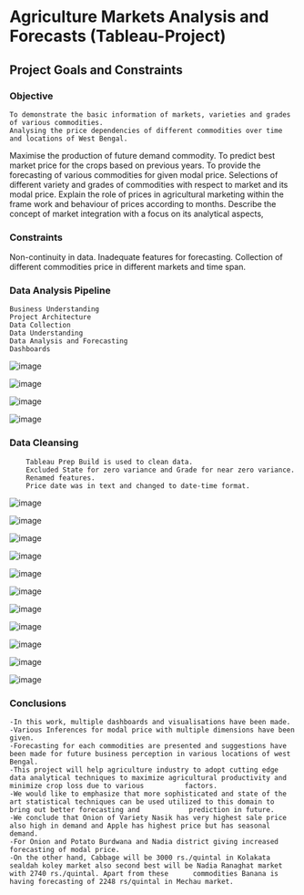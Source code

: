 # Agriculture Markets Analysis and Forecasts (Tableau-Project)

## Project Goals and Constraints

### Objective
    To demonstrate the basic information of markets, varieties and grades of various commodities. 
    Analysing the price dependencies of different commodities over time and locations of West Bengal.
Maximise the production of future demand commodity.
To predict best market price for the crops based on previous years.
To provide the forecasting of various commodities for given modal price. 
Selections of different variety and grades of commodities with respect to market and its modal price. 
Explain the role of prices in agricultural marketing within the frame work and behaviour of prices according to months.
Describe the concept of market integration with a focus on its analytical aspects,

### Constraints
Non-continuity in data. 
Inadequate features for forecasting.
Collection of different commodities price in different markets and time span.

### Data Analysis Pipeline
    Business Understanding
    Project Architecture
    Data Collection
    Data Understanding
    Data Analysis and Forecasting
    Dashboards 

![image](https://user-images.githubusercontent.com/88075268/148681791-a1e03a64-c184-4e42-af53-ebab1cf9cdc4.png)

![image](https://user-images.githubusercontent.com/88075268/148681884-aa8773f4-2527-43fa-b53b-e7395e6de251.png)

![image](https://user-images.githubusercontent.com/88075268/148681800-d6a5728b-d6b1-499b-b413-dbe166faeb7e.png)

![image](https://user-images.githubusercontent.com/88075268/148681835-75898a8e-65a7-4570-9bc7-e8f2c277371e.png)

### Data Cleansing
        Tableau Prep Build is used to clean data.
        Excluded State for zero variance and Grade for near zero variance.
        Renamed features.
        Price date was in text and changed to date-time format.

![image](https://user-images.githubusercontent.com/88075268/148681930-0797d8ac-6739-4ec2-986d-f9ae0422b782.png)

![image](https://user-images.githubusercontent.com/88075268/148681935-8dbd8460-563a-44e6-afe2-a3a820a539a6.png)

![image](https://user-images.githubusercontent.com/88075268/148681941-2796fbc4-8b27-4fbc-b7be-f22ec25aaa4b.png)

![image](https://user-images.githubusercontent.com/88075268/148681951-e96e515d-55ce-4cb2-bba0-02f3881fa261.png)

![image](https://user-images.githubusercontent.com/88075268/148681958-18ce0b41-42f5-4799-ace3-af0526a622d7.png)

![image](https://user-images.githubusercontent.com/88075268/148681965-2bc83e7c-07e1-411c-98ac-23098fc6e12d.png)

![image](https://user-images.githubusercontent.com/88075268/148681974-b2352971-eed8-4e70-8d80-8aaadc665c85.png)

![image](https://user-images.githubusercontent.com/88075268/148681980-bc142c8f-115e-424f-9cf5-d5d72d383a75.png)

![image](https://user-images.githubusercontent.com/88075268/148682117-8b6adc72-c8ed-402d-9257-05e4b29b7a1a.png)

![image](https://user-images.githubusercontent.com/88075268/148682103-fcead586-4a92-495e-b4f5-0a12cd206d43.png)

![image](https://user-images.githubusercontent.com/88075268/148682023-39e3ad3e-c32d-4a91-8b43-0951290f6411.png)

### Conclusions
    -In this work, multiple dashboards and visualisations have been made. 
    -Various Inferences for modal price with multiple dimensions have been given. 
    -Forecasting for each commodities are presented and suggestions have been made for future business perception in various locations of west Bengal. 
    -This project will help agriculture industry to adopt cutting edge data analytical techniques to maximize agricultural productivity and minimize crop loss due to various          factors.
    -We would like to emphasize that more sophisticated and state of the art statistical techniques can be used utilized to this domain to bring out better forecasting and            prediction in future.
    -We conclude that Onion of Variety Nasik has very highest sale price also high in demand and Apple has highest price but has seasonal demand.
    -For Onion and Potato Burdwana and Nadia district giving increased forecasting of modal price. 
    -On the other hand, Cabbage will be 3000 rs./quintal in Kolakata sealdah koley market also second best will be Nadia Ranaghat market with 2740 rs./quintal. Apart from these      commodities Banana is having forecasting of 2248 rs/quintal in Mechau market. 








